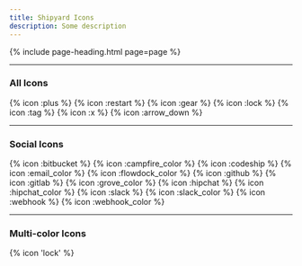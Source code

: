 ```yaml
---
title: Shipyard Icons
description: Some description
---
```


{% include page-heading.html page=page %}

---

### All Icons
{% icon :plus %}
{% icon :restart %}
{% icon :gear %}
{% icon :lock %}
{% icon :tag %}
{% icon :x %}
{% icon :arrow_down %}

---

### Social Icons
{% icon :bitbucket %}
{% icon :campfire_color %}
{% icon :codeship %}
{% icon :email_color %}
{% icon :flowdock_color %}
{% icon :github %}
{% icon :gitlab %}
{% icon :grove_color %}
{% icon :hipchat %}
{% icon :hipchat_color %}
{% icon :slack %}
{% icon :slack_color %}
{% icon :webhook %}
{% icon :webhook_color %}

---

### Multi-color Icons
{% icon 'lock' %}
